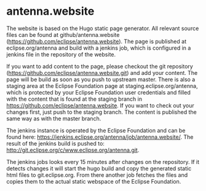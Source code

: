 # antenna.website

The website is based on the Hugo static page generator.
All relevant source files can be found at github/antenna.website (https://github.com/eclipse/antenna.website).
The page is published at eclipse.org/antenna and build with a jenkins job, which is configured in a jenkins file in the repository of the website.

If you want to add content to the page, please checkout the git repository (https://github.com/eclipse/antenna.website.git) and add your content.
The page will be build as soon as you push to upstream master. There is also a staging area at the Eclipse Foundation page at staging.eclipse.org/antenna, which is protected by your Eclipse Foundation user credentials and filled with the content that is found at the staging branch in https://github.com/eclipse/antenna.website. If you want to check out your changes first, just push to the staging branch. The content is published the same way as with the master branch.

The jenkins instance is operated by the Eclipse Foundation and can be found here: https://jenkins.eclipse.org/antenna/job/antenna.website/.
The result of the jenkins build is pushed to: http://git.eclipse.org/c/www.eclipse.org/antenna.git.

The jenkins jobs looks every 15 minutes after changes on the repository. If it detects changes it will start the hugo build and copy the generated static html files to git.eclipse.org. From there another job fetches the files and copies them to the actual static webspace of the Eclipse Foundation.
